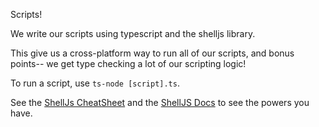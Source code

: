 Scripts!

We write our scripts using typescript and the shelljs library.

This give us a cross-platform way to run all of our scripts,
and bonus points-- we get type checking a lot of our scripting logic!

To run a script, use `ts-node [script].ts`.

See the [ShellJs CheatSheet](https://devhints.io/shelljs) and the [ShellJS Docs](https://github.com/shelljs/shelljs) to see the powers you have.
